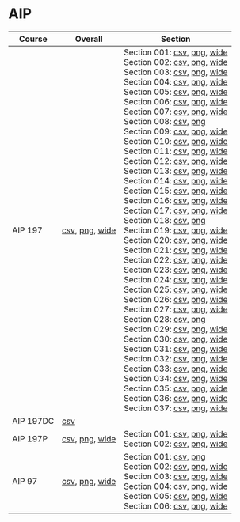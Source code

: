 # AIP

| Course | Overall | Section |
| ------ | ------- | ------- |
| AIP 197 | [csv](https://github.com/UCSD-Historical-Enrollment-Data/2025Winter/blob/main/overall/AIP%20197.csv), [png](https://raw.githubusercontent.com/UCSD-Historical-Enrollment-Data/2025Winter/main/plot_overall/AIP%20197.png), [wide](https://raw.githubusercontent.com/UCSD-Historical-Enrollment-Data/2025Winter/main/plot_overall_wide/AIP%20197.png) | Section 001: [csv](https://github.com/UCSD-Historical-Enrollment-Data/2025Winter/blob/main/section/AIP%20197_001.csv), [png](https://raw.githubusercontent.com/UCSD-Historical-Enrollment-Data/2025Winter/main/plot_section/AIP%20197_001.png), [wide](https://raw.githubusercontent.com/UCSD-Historical-Enrollment-Data/2025Winter/main/plot_section_wide/AIP%20197_001.png)<br>Section 002: [csv](https://github.com/UCSD-Historical-Enrollment-Data/2025Winter/blob/main/section/AIP%20197_002.csv), [png](https://raw.githubusercontent.com/UCSD-Historical-Enrollment-Data/2025Winter/main/plot_section/AIP%20197_002.png), [wide](https://raw.githubusercontent.com/UCSD-Historical-Enrollment-Data/2025Winter/main/plot_section_wide/AIP%20197_002.png)<br>Section 003: [csv](https://github.com/UCSD-Historical-Enrollment-Data/2025Winter/blob/main/section/AIP%20197_003.csv), [png](https://raw.githubusercontent.com/UCSD-Historical-Enrollment-Data/2025Winter/main/plot_section/AIP%20197_003.png), [wide](https://raw.githubusercontent.com/UCSD-Historical-Enrollment-Data/2025Winter/main/plot_section_wide/AIP%20197_003.png)<br>Section 004: [csv](https://github.com/UCSD-Historical-Enrollment-Data/2025Winter/blob/main/section/AIP%20197_004.csv), [png](https://raw.githubusercontent.com/UCSD-Historical-Enrollment-Data/2025Winter/main/plot_section/AIP%20197_004.png), [wide](https://raw.githubusercontent.com/UCSD-Historical-Enrollment-Data/2025Winter/main/plot_section_wide/AIP%20197_004.png)<br>Section 005: [csv](https://github.com/UCSD-Historical-Enrollment-Data/2025Winter/blob/main/section/AIP%20197_005.csv), [png](https://raw.githubusercontent.com/UCSD-Historical-Enrollment-Data/2025Winter/main/plot_section/AIP%20197_005.png), [wide](https://raw.githubusercontent.com/UCSD-Historical-Enrollment-Data/2025Winter/main/plot_section_wide/AIP%20197_005.png)<br>Section 006: [csv](https://github.com/UCSD-Historical-Enrollment-Data/2025Winter/blob/main/section/AIP%20197_006.csv), [png](https://raw.githubusercontent.com/UCSD-Historical-Enrollment-Data/2025Winter/main/plot_section/AIP%20197_006.png), [wide](https://raw.githubusercontent.com/UCSD-Historical-Enrollment-Data/2025Winter/main/plot_section_wide/AIP%20197_006.png)<br>Section 007: [csv](https://github.com/UCSD-Historical-Enrollment-Data/2025Winter/blob/main/section/AIP%20197_007.csv), [png](https://raw.githubusercontent.com/UCSD-Historical-Enrollment-Data/2025Winter/main/plot_section/AIP%20197_007.png), [wide](https://raw.githubusercontent.com/UCSD-Historical-Enrollment-Data/2025Winter/main/plot_section_wide/AIP%20197_007.png)<br>Section 008: [csv](https://github.com/UCSD-Historical-Enrollment-Data/2025Winter/blob/main/section/AIP%20197_008.csv), [png](https://raw.githubusercontent.com/UCSD-Historical-Enrollment-Data/2025Winter/main/plot_section/AIP%20197_008.png)<br>Section 009: [csv](https://github.com/UCSD-Historical-Enrollment-Data/2025Winter/blob/main/section/AIP%20197_009.csv), [png](https://raw.githubusercontent.com/UCSD-Historical-Enrollment-Data/2025Winter/main/plot_section/AIP%20197_009.png), [wide](https://raw.githubusercontent.com/UCSD-Historical-Enrollment-Data/2025Winter/main/plot_section_wide/AIP%20197_009.png)<br>Section 010: [csv](https://github.com/UCSD-Historical-Enrollment-Data/2025Winter/blob/main/section/AIP%20197_010.csv), [png](https://raw.githubusercontent.com/UCSD-Historical-Enrollment-Data/2025Winter/main/plot_section/AIP%20197_010.png), [wide](https://raw.githubusercontent.com/UCSD-Historical-Enrollment-Data/2025Winter/main/plot_section_wide/AIP%20197_010.png)<br>Section 011: [csv](https://github.com/UCSD-Historical-Enrollment-Data/2025Winter/blob/main/section/AIP%20197_011.csv), [png](https://raw.githubusercontent.com/UCSD-Historical-Enrollment-Data/2025Winter/main/plot_section/AIP%20197_011.png), [wide](https://raw.githubusercontent.com/UCSD-Historical-Enrollment-Data/2025Winter/main/plot_section_wide/AIP%20197_011.png)<br>Section 012: [csv](https://github.com/UCSD-Historical-Enrollment-Data/2025Winter/blob/main/section/AIP%20197_012.csv), [png](https://raw.githubusercontent.com/UCSD-Historical-Enrollment-Data/2025Winter/main/plot_section/AIP%20197_012.png), [wide](https://raw.githubusercontent.com/UCSD-Historical-Enrollment-Data/2025Winter/main/plot_section_wide/AIP%20197_012.png)<br>Section 013: [csv](https://github.com/UCSD-Historical-Enrollment-Data/2025Winter/blob/main/section/AIP%20197_013.csv), [png](https://raw.githubusercontent.com/UCSD-Historical-Enrollment-Data/2025Winter/main/plot_section/AIP%20197_013.png), [wide](https://raw.githubusercontent.com/UCSD-Historical-Enrollment-Data/2025Winter/main/plot_section_wide/AIP%20197_013.png)<br>Section 014: [csv](https://github.com/UCSD-Historical-Enrollment-Data/2025Winter/blob/main/section/AIP%20197_014.csv), [png](https://raw.githubusercontent.com/UCSD-Historical-Enrollment-Data/2025Winter/main/plot_section/AIP%20197_014.png), [wide](https://raw.githubusercontent.com/UCSD-Historical-Enrollment-Data/2025Winter/main/plot_section_wide/AIP%20197_014.png)<br>Section 015: [csv](https://github.com/UCSD-Historical-Enrollment-Data/2025Winter/blob/main/section/AIP%20197_015.csv), [png](https://raw.githubusercontent.com/UCSD-Historical-Enrollment-Data/2025Winter/main/plot_section/AIP%20197_015.png), [wide](https://raw.githubusercontent.com/UCSD-Historical-Enrollment-Data/2025Winter/main/plot_section_wide/AIP%20197_015.png)<br>Section 016: [csv](https://github.com/UCSD-Historical-Enrollment-Data/2025Winter/blob/main/section/AIP%20197_016.csv), [png](https://raw.githubusercontent.com/UCSD-Historical-Enrollment-Data/2025Winter/main/plot_section/AIP%20197_016.png), [wide](https://raw.githubusercontent.com/UCSD-Historical-Enrollment-Data/2025Winter/main/plot_section_wide/AIP%20197_016.png)<br>Section 017: [csv](https://github.com/UCSD-Historical-Enrollment-Data/2025Winter/blob/main/section/AIP%20197_017.csv), [png](https://raw.githubusercontent.com/UCSD-Historical-Enrollment-Data/2025Winter/main/plot_section/AIP%20197_017.png), [wide](https://raw.githubusercontent.com/UCSD-Historical-Enrollment-Data/2025Winter/main/plot_section_wide/AIP%20197_017.png)<br>Section 018: [csv](https://github.com/UCSD-Historical-Enrollment-Data/2025Winter/blob/main/section/AIP%20197_018.csv), [png](https://raw.githubusercontent.com/UCSD-Historical-Enrollment-Data/2025Winter/main/plot_section/AIP%20197_018.png)<br>Section 019: [csv](https://github.com/UCSD-Historical-Enrollment-Data/2025Winter/blob/main/section/AIP%20197_019.csv), [png](https://raw.githubusercontent.com/UCSD-Historical-Enrollment-Data/2025Winter/main/plot_section/AIP%20197_019.png), [wide](https://raw.githubusercontent.com/UCSD-Historical-Enrollment-Data/2025Winter/main/plot_section_wide/AIP%20197_019.png)<br>Section 020: [csv](https://github.com/UCSD-Historical-Enrollment-Data/2025Winter/blob/main/section/AIP%20197_020.csv), [png](https://raw.githubusercontent.com/UCSD-Historical-Enrollment-Data/2025Winter/main/plot_section/AIP%20197_020.png), [wide](https://raw.githubusercontent.com/UCSD-Historical-Enrollment-Data/2025Winter/main/plot_section_wide/AIP%20197_020.png)<br>Section 021: [csv](https://github.com/UCSD-Historical-Enrollment-Data/2025Winter/blob/main/section/AIP%20197_021.csv), [png](https://raw.githubusercontent.com/UCSD-Historical-Enrollment-Data/2025Winter/main/plot_section/AIP%20197_021.png), [wide](https://raw.githubusercontent.com/UCSD-Historical-Enrollment-Data/2025Winter/main/plot_section_wide/AIP%20197_021.png)<br>Section 022: [csv](https://github.com/UCSD-Historical-Enrollment-Data/2025Winter/blob/main/section/AIP%20197_022.csv), [png](https://raw.githubusercontent.com/UCSD-Historical-Enrollment-Data/2025Winter/main/plot_section/AIP%20197_022.png), [wide](https://raw.githubusercontent.com/UCSD-Historical-Enrollment-Data/2025Winter/main/plot_section_wide/AIP%20197_022.png)<br>Section 023: [csv](https://github.com/UCSD-Historical-Enrollment-Data/2025Winter/blob/main/section/AIP%20197_023.csv), [png](https://raw.githubusercontent.com/UCSD-Historical-Enrollment-Data/2025Winter/main/plot_section/AIP%20197_023.png), [wide](https://raw.githubusercontent.com/UCSD-Historical-Enrollment-Data/2025Winter/main/plot_section_wide/AIP%20197_023.png)<br>Section 024: [csv](https://github.com/UCSD-Historical-Enrollment-Data/2025Winter/blob/main/section/AIP%20197_024.csv), [png](https://raw.githubusercontent.com/UCSD-Historical-Enrollment-Data/2025Winter/main/plot_section/AIP%20197_024.png), [wide](https://raw.githubusercontent.com/UCSD-Historical-Enrollment-Data/2025Winter/main/plot_section_wide/AIP%20197_024.png)<br>Section 025: [csv](https://github.com/UCSD-Historical-Enrollment-Data/2025Winter/blob/main/section/AIP%20197_025.csv), [png](https://raw.githubusercontent.com/UCSD-Historical-Enrollment-Data/2025Winter/main/plot_section/AIP%20197_025.png), [wide](https://raw.githubusercontent.com/UCSD-Historical-Enrollment-Data/2025Winter/main/plot_section_wide/AIP%20197_025.png)<br>Section 026: [csv](https://github.com/UCSD-Historical-Enrollment-Data/2025Winter/blob/main/section/AIP%20197_026.csv), [png](https://raw.githubusercontent.com/UCSD-Historical-Enrollment-Data/2025Winter/main/plot_section/AIP%20197_026.png), [wide](https://raw.githubusercontent.com/UCSD-Historical-Enrollment-Data/2025Winter/main/plot_section_wide/AIP%20197_026.png)<br>Section 027: [csv](https://github.com/UCSD-Historical-Enrollment-Data/2025Winter/blob/main/section/AIP%20197_027.csv), [png](https://raw.githubusercontent.com/UCSD-Historical-Enrollment-Data/2025Winter/main/plot_section/AIP%20197_027.png), [wide](https://raw.githubusercontent.com/UCSD-Historical-Enrollment-Data/2025Winter/main/plot_section_wide/AIP%20197_027.png)<br>Section 028: [csv](https://github.com/UCSD-Historical-Enrollment-Data/2025Winter/blob/main/section/AIP%20197_028.csv), [png](https://raw.githubusercontent.com/UCSD-Historical-Enrollment-Data/2025Winter/main/plot_section/AIP%20197_028.png)<br>Section 029: [csv](https://github.com/UCSD-Historical-Enrollment-Data/2025Winter/blob/main/section/AIP%20197_029.csv), [png](https://raw.githubusercontent.com/UCSD-Historical-Enrollment-Data/2025Winter/main/plot_section/AIP%20197_029.png), [wide](https://raw.githubusercontent.com/UCSD-Historical-Enrollment-Data/2025Winter/main/plot_section_wide/AIP%20197_029.png)<br>Section 030: [csv](https://github.com/UCSD-Historical-Enrollment-Data/2025Winter/blob/main/section/AIP%20197_030.csv), [png](https://raw.githubusercontent.com/UCSD-Historical-Enrollment-Data/2025Winter/main/plot_section/AIP%20197_030.png), [wide](https://raw.githubusercontent.com/UCSD-Historical-Enrollment-Data/2025Winter/main/plot_section_wide/AIP%20197_030.png)<br>Section 031: [csv](https://github.com/UCSD-Historical-Enrollment-Data/2025Winter/blob/main/section/AIP%20197_031.csv), [png](https://raw.githubusercontent.com/UCSD-Historical-Enrollment-Data/2025Winter/main/plot_section/AIP%20197_031.png), [wide](https://raw.githubusercontent.com/UCSD-Historical-Enrollment-Data/2025Winter/main/plot_section_wide/AIP%20197_031.png)<br>Section 032: [csv](https://github.com/UCSD-Historical-Enrollment-Data/2025Winter/blob/main/section/AIP%20197_032.csv), [png](https://raw.githubusercontent.com/UCSD-Historical-Enrollment-Data/2025Winter/main/plot_section/AIP%20197_032.png), [wide](https://raw.githubusercontent.com/UCSD-Historical-Enrollment-Data/2025Winter/main/plot_section_wide/AIP%20197_032.png)<br>Section 033: [csv](https://github.com/UCSD-Historical-Enrollment-Data/2025Winter/blob/main/section/AIP%20197_033.csv), [png](https://raw.githubusercontent.com/UCSD-Historical-Enrollment-Data/2025Winter/main/plot_section/AIP%20197_033.png), [wide](https://raw.githubusercontent.com/UCSD-Historical-Enrollment-Data/2025Winter/main/plot_section_wide/AIP%20197_033.png)<br>Section 034: [csv](https://github.com/UCSD-Historical-Enrollment-Data/2025Winter/blob/main/section/AIP%20197_034.csv), [png](https://raw.githubusercontent.com/UCSD-Historical-Enrollment-Data/2025Winter/main/plot_section/AIP%20197_034.png), [wide](https://raw.githubusercontent.com/UCSD-Historical-Enrollment-Data/2025Winter/main/plot_section_wide/AIP%20197_034.png)<br>Section 035: [csv](https://github.com/UCSD-Historical-Enrollment-Data/2025Winter/blob/main/section/AIP%20197_035.csv), [png](https://raw.githubusercontent.com/UCSD-Historical-Enrollment-Data/2025Winter/main/plot_section/AIP%20197_035.png), [wide](https://raw.githubusercontent.com/UCSD-Historical-Enrollment-Data/2025Winter/main/plot_section_wide/AIP%20197_035.png)<br>Section 036: [csv](https://github.com/UCSD-Historical-Enrollment-Data/2025Winter/blob/main/section/AIP%20197_036.csv), [png](https://raw.githubusercontent.com/UCSD-Historical-Enrollment-Data/2025Winter/main/plot_section/AIP%20197_036.png), [wide](https://raw.githubusercontent.com/UCSD-Historical-Enrollment-Data/2025Winter/main/plot_section_wide/AIP%20197_036.png)<br>Section 037: [csv](https://github.com/UCSD-Historical-Enrollment-Data/2025Winter/blob/main/section/AIP%20197_037.csv), [png](https://raw.githubusercontent.com/UCSD-Historical-Enrollment-Data/2025Winter/main/plot_section/AIP%20197_037.png), [wide](https://raw.githubusercontent.com/UCSD-Historical-Enrollment-Data/2025Winter/main/plot_section_wide/AIP%20197_037.png) |
| AIP 197DC | [csv](https://github.com/UCSD-Historical-Enrollment-Data/2025Winter/blob/main/overall/AIP%20197DC.csv) |  |
| AIP 197P | [csv](https://github.com/UCSD-Historical-Enrollment-Data/2025Winter/blob/main/overall/AIP%20197P.csv), [png](https://raw.githubusercontent.com/UCSD-Historical-Enrollment-Data/2025Winter/main/plot_overall/AIP%20197P.png), [wide](https://raw.githubusercontent.com/UCSD-Historical-Enrollment-Data/2025Winter/main/plot_overall_wide/AIP%20197P.png) | Section 001: [csv](https://github.com/UCSD-Historical-Enrollment-Data/2025Winter/blob/main/section/AIP%20197P_001.csv), [png](https://raw.githubusercontent.com/UCSD-Historical-Enrollment-Data/2025Winter/main/plot_section/AIP%20197P_001.png), [wide](https://raw.githubusercontent.com/UCSD-Historical-Enrollment-Data/2025Winter/main/plot_section_wide/AIP%20197P_001.png)<br>Section 002: [csv](https://github.com/UCSD-Historical-Enrollment-Data/2025Winter/blob/main/section/AIP%20197P_002.csv), [png](https://raw.githubusercontent.com/UCSD-Historical-Enrollment-Data/2025Winter/main/plot_section/AIP%20197P_002.png), [wide](https://raw.githubusercontent.com/UCSD-Historical-Enrollment-Data/2025Winter/main/plot_section_wide/AIP%20197P_002.png) |
| AIP 97 | [csv](https://github.com/UCSD-Historical-Enrollment-Data/2025Winter/blob/main/overall/AIP%2097.csv), [png](https://raw.githubusercontent.com/UCSD-Historical-Enrollment-Data/2025Winter/main/plot_overall/AIP%2097.png), [wide](https://raw.githubusercontent.com/UCSD-Historical-Enrollment-Data/2025Winter/main/plot_overall_wide/AIP%2097.png) | Section 001: [csv](https://github.com/UCSD-Historical-Enrollment-Data/2025Winter/blob/main/section/AIP%2097_001.csv), [png](https://raw.githubusercontent.com/UCSD-Historical-Enrollment-Data/2025Winter/main/plot_section/AIP%2097_001.png)<br>Section 002: [csv](https://github.com/UCSD-Historical-Enrollment-Data/2025Winter/blob/main/section/AIP%2097_002.csv), [png](https://raw.githubusercontent.com/UCSD-Historical-Enrollment-Data/2025Winter/main/plot_section/AIP%2097_002.png), [wide](https://raw.githubusercontent.com/UCSD-Historical-Enrollment-Data/2025Winter/main/plot_section_wide/AIP%2097_002.png)<br>Section 003: [csv](https://github.com/UCSD-Historical-Enrollment-Data/2025Winter/blob/main/section/AIP%2097_003.csv), [png](https://raw.githubusercontent.com/UCSD-Historical-Enrollment-Data/2025Winter/main/plot_section/AIP%2097_003.png), [wide](https://raw.githubusercontent.com/UCSD-Historical-Enrollment-Data/2025Winter/main/plot_section_wide/AIP%2097_003.png)<br>Section 004: [csv](https://github.com/UCSD-Historical-Enrollment-Data/2025Winter/blob/main/section/AIP%2097_004.csv), [png](https://raw.githubusercontent.com/UCSD-Historical-Enrollment-Data/2025Winter/main/plot_section/AIP%2097_004.png), [wide](https://raw.githubusercontent.com/UCSD-Historical-Enrollment-Data/2025Winter/main/plot_section_wide/AIP%2097_004.png)<br>Section 005: [csv](https://github.com/UCSD-Historical-Enrollment-Data/2025Winter/blob/main/section/AIP%2097_005.csv), [png](https://raw.githubusercontent.com/UCSD-Historical-Enrollment-Data/2025Winter/main/plot_section/AIP%2097_005.png), [wide](https://raw.githubusercontent.com/UCSD-Historical-Enrollment-Data/2025Winter/main/plot_section_wide/AIP%2097_005.png)<br>Section 006: [csv](https://github.com/UCSD-Historical-Enrollment-Data/2025Winter/blob/main/section/AIP%2097_006.csv), [png](https://raw.githubusercontent.com/UCSD-Historical-Enrollment-Data/2025Winter/main/plot_section/AIP%2097_006.png), [wide](https://raw.githubusercontent.com/UCSD-Historical-Enrollment-Data/2025Winter/main/plot_section_wide/AIP%2097_006.png) |
